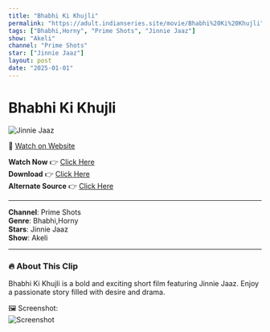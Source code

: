 ```yaml
---
title: "Bhabhi Ki Khujli"
permalink: "https://adult.indianseries.site/movie/Bhabhi%20Ki%20Khujli"
tags: ["Bhabhi,Horny", "Prime Shots", "Jinnie Jaaz"]
show: "Akeli"
channel: "Prime Shots"
star: ["Jinnie Jaaz"]
layout: post
date: "2025-01-01"
---
```


# Bhabhi Ki Khujli

![Jinnie Jaaz](https://shorts.desisins.com/wp-content/uploads/2024/07/Jinnie-Ki-Khujli-DesiSins.com_.jpg)

🔗 [Watch on Website](https://adult.indianseries.site/movie/Bhabhi%20Ki%20Khujli)

**Watch Now** 👉 [Click Here](https://adult.indianseries.site/movie/Bhabhi%20Ki%20Khujli)  
**Download** 👉 [Click Here](https://adult.indianseries.site/movie/Bhabhi%20Ki%20Khujli)  
**Alternate Source** 👉 [Click Here](https://adult.indianseries.site/movie/Bhabhi%20Ki%20Khujli)

---

**Channel**: Prime Shots  
**Genre**: Bhabhi,Horny  
**Stars**: Jinnie Jaaz  
**Show**: Akeli

---

### 🔥 About This Clip

Bhabhi Ki Khujli is a bold and exciting short film featuring Jinnie Jaaz. Enjoy a passionate story filled with desire and drama.
 
🖼️ Screenshot:  
![Screenshot](https://shorts.desisins.com/wp-content/uploads/2024/07/Jinnie-Ki-Khujli-DesiSins.com_.jpg)
